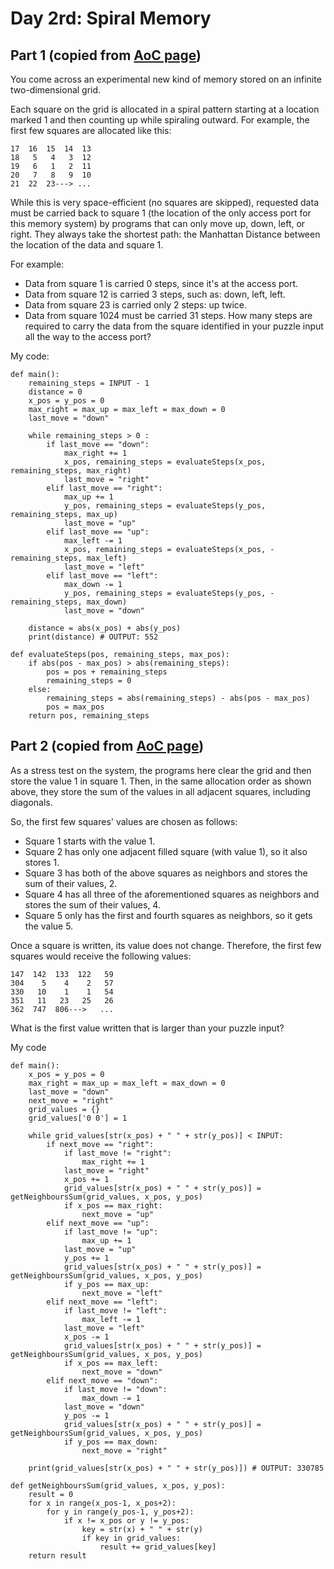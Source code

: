 # Day 2rd: Spiral Memory

Part 1 (copied from [AoC page](http://adventofcode.com/2017/day/3))
------
You come across an experimental new kind of memory stored on an infinite two-dimensional grid.

Each square on the grid is allocated in a spiral pattern starting at a location marked 1 and then counting up while spiraling outward. For example, the first few squares are allocated like this:

    17  16  15  14  13
    18   5   4   3  12
    19   6   1   2  11
    20   7   8   9  10
    21  22  23---> ...

While this is very space-efficient (no squares are skipped), requested data must be carried back to square 1 (the location of the only access port for this memory system) by programs that can only move up, down, left, or right. They always take the shortest path: the Manhattan Distance between the location of the data and square 1.

For example:

- Data from square 1 is carried 0 steps, since it's at the access port.
- Data from square 12 is carried 3 steps, such as: down, left, left.
- Data from square 23 is carried only 2 steps: up twice.
- Data from square 1024 must be carried 31 steps.
How many steps are required to carry the data from the square identified in your puzzle input all the way to the access port?

My code:

    def main():
        remaining_steps = INPUT - 1
        distance = 0
        x_pos = y_pos = 0
        max_right = max_up = max_left = max_down = 0
        last_move = "down"

        while remaining_steps > 0 :
            if last_move == "down":
                max_right += 1
                x_pos, remaining_steps = evaluateSteps(x_pos, remaining_steps, max_right)
                last_move = "right"
            elif last_move == "right":
                max_up += 1
                y_pos, remaining_steps = evaluateSteps(y_pos, remaining_steps, max_up)
                last_move = "up"
            elif last_move == "up":
                max_left -= 1
                x_pos, remaining_steps = evaluateSteps(x_pos, -remaining_steps, max_left)
                last_move = "left"
            elif last_move == "left":
                max_down -= 1
                y_pos, remaining_steps = evaluateSteps(y_pos, -remaining_steps, max_down)
                last_move = "down"
        
        distance = abs(x_pos) + abs(y_pos)
        print(distance) # OUTPUT: 552

    def evaluateSteps(pos, remaining_steps, max_pos):
        if abs(pos - max_pos) > abs(remaining_steps):
            pos = pos + remaining_steps
            remaining_steps = 0
        else:
            remaining_steps = abs(remaining_steps) - abs(pos - max_pos)
            pos = max_pos
        return pos, remaining_steps

Part 2 (copied from [AoC page](http://adventofcode.com/2017/day/3))
------
As a stress test on the system, the programs here clear the grid and then store the value 1 in square 1. Then, in the same allocation order as shown above, they store the sum of the values in all adjacent squares, including diagonals.

So, the first few squares' values are chosen as follows:

- Square 1 starts with the value 1.
- Square 2 has only one adjacent filled square (with value 1), so it also stores 1.
- Square 3 has both of the above squares as neighbors and stores the sum of their values, 2.
- Square 4 has all three of the aforementioned squares as neighbors and stores the sum of their values, 4.
- Square 5 only has the first and fourth squares as neighbors, so it gets the value 5.

Once a square is written, its value does not change. Therefore, the first few squares would receive the following values:

    147  142  133  122   59
    304    5    4    2   57
    330   10    1    1   54
    351   11   23   25   26
    362  747  806--->   ...

What is the first value written that is larger than your puzzle input?

My code

    def main():
        x_pos = y_pos = 0
        max_right = max_up = max_left = max_down = 0
        last_move = "down"
        next_move = "right"
        grid_values = {}
        grid_values['0 0'] = 1

        while grid_values[str(x_pos) + " " + str(y_pos)] < INPUT:
            if next_move == "right":
                if last_move != "right":
                    max_right += 1
                last_move = "right"
                x_pos += 1
                grid_values[str(x_pos) + " " + str(y_pos)] = getNeighboursSum(grid_values, x_pos, y_pos)
                if x_pos == max_right:
                    next_move = "up"
            elif next_move == "up":
                if last_move != "up":
                    max_up += 1
                last_move = "up"
                y_pos += 1
                grid_values[str(x_pos) + " " + str(y_pos)] = getNeighboursSum(grid_values, x_pos, y_pos)
                if y_pos == max_up:
                    next_move = "left"
            elif next_move == "left":
                if last_move != "left":
                    max_left -= 1
                last_move = "left"
                x_pos -= 1
                grid_values[str(x_pos) + " " + str(y_pos)] = getNeighboursSum(grid_values, x_pos, y_pos)
                if x_pos == max_left:
                    next_move = "down"
            elif next_move == "down":
                if last_move != "down":
                    max_down -= 1
                last_move = "down"
                y_pos -= 1
                grid_values[str(x_pos) + " " + str(y_pos)] = getNeighboursSum(grid_values, x_pos, y_pos)
                if y_pos == max_down:
                    next_move = "right"
        
        print(grid_values[str(x_pos) + " " + str(y_pos)]) # OUTPUT: 330785

    def getNeighboursSum(grid_values, x_pos, y_pos):
        result = 0
        for x in range(x_pos-1, x_pos+2):
            for y in range(y_pos-1, y_pos+2):
                if x != x_pos or y != y_pos:
                    key = str(x) + " " + str(y)
                    if key in grid_values:
                        result += grid_values[key]
        return result
